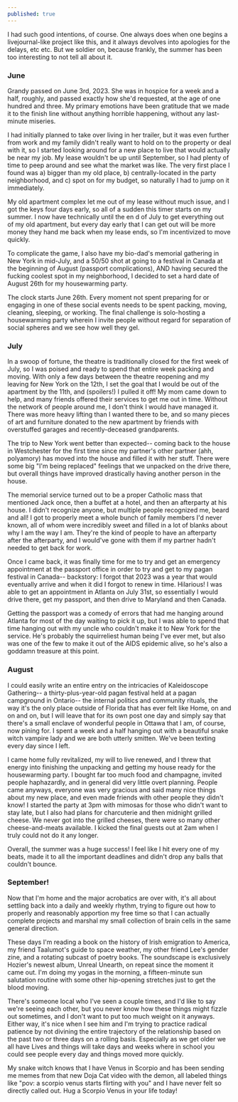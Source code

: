 ```yaml
---
published: true
---
```

I had such good intentions, of course. One always does when one begins a livejournal-like project like this, and it always devolves into apologies for the delays, etc etc. But we soldier on, because frankly, the summer has been too interesting to not tell all about it.

### June

Grandy passed on June 3rd, 2023. She was in hospice for a week and a half, roughly, and passed exactly how she'd requested, at the age of one hundred and three. My primary emotions have been gratitude that we made it to the finish line without anything horrible happening, without any last-minute miseries.

I had initially planned to take over living in her trailer, but it was even further from work and my family didn't really want to hold on to the property or deal with it, so I started looking around for a new place to live that would actually be near my job. My lease wouldn't be up until September, so I had plenty of time to peep around and see what the market was like. The very first place I found was a) bigger than my old place, b) centrally-located in the party neighborhood, and c) spot on for my budget, so naturally I had to jump on it immediately.

My old apartment complex let me out of my lease without much issue, and I got the keys four days early, so all of a sudden this timer starts on my summer. I now have technically until the en       d of July to get everything out of my old apartment, but every day early that I can get out will be more money they hand me back when my lease ends, so I'm incentivized to move quickly.

To complicate the game, I also have my bio-dad's memorial gathering in New York in mid-July, and a 50/50 shot at going to a festival in Canada at the beginning of August (passport complications), AND having secured the fucking coolest spot in my neighborhood, I decided to set a hard date of August 26th for my housewarming party.

The clock starts June 26th. Every moment not spent preparing for or engaging in one of these social events needs to be spent packing, moving, cleaning, sleeping, or working. The final challenge is solo-hosting a housewarming party wherein I invite people without regard for separation of social spheres and we see how well they gel.

### July

In a swoop of fortune, the theatre is traditionally closed for the first week of July, so I was poised and ready to spend that entire week packing and moving. With only a few days between the theatre reopening and my leaving for New York on the 12th, I set the goal that I would be out of the apartment by the 11th, and (spoilers!) I pulled it off! My mom came down to help, and many friends offered their services to get me out in time. Without the network of people around me, I don't think I would have managed it. There was more heavy lifting than I wanted there to be, and so many pieces of art and furniture donated to the new apartment by friends with overstuffed garages and recently-deceased grandparents.

The trip to New York went better than expected-- coming back to the house in Westchester for the first time since my partner's other partner (ahh, polyamory) has moved into the house and filled it with her stuff. There were some big "I'm being replaced" feelings that we unpacked on the drive there, but overall things have improved drastically having another person in the house.

The memorial service turned out to be a proper Catholic mass that mentioned Jack once, then a buffet at a hotel, and then an afterparty at his house. I didn't recognize anyone, but multiple people recognized me, beard and all! I got to properly meet a whole bunch of family members I'd never known, all of whom were incredibly sweet and filled in a lot of blanks about why I am the way I am. They're the kind of people to have an afterparty after the afterparty, and I would've gone with them if my partner hadn't needed to get back for work.

Once I came back, it was finally time for me to try and get an emergency appointment at the passport office in order to try and get to my pagan festival in Canada-- backstory: I forgot that 2023 was a year that would eventually arrive and when it did I forgot to renew in time. Hilarious! I was able to get an appointment in Atlanta on July 31st, so essentially I would drive there, get my passport, and then drive to Maryland and then Canada.

Getting the passport was a comedy of errors that had me hanging around Atlanta for most of the day waiting to pick it up, but I was able to spend that time hanging out with my uncle who couldn't make it to New York for the service. He's probably the squirreliest human being I've ever met, but also was one of the few to make it out of the AIDS epidemic alive, so he's also a goddamn treasure at this point.

### August

I could easily write an entire entry on the intricacies of Kaleidoscope Gathering-- a thirty-plus-year-old pagan festival held at a pagan campground in Ontario-- the internal politics and community rituals, the way it's the only place outside of Florida that has ever felt like Home, on and on and on, but I will leave that for its own post one day and simply say that there's a small enclave of wonderful people in Ottawa that I am, of course, now pining for. I spent a week and a half hanging out with a beautiful snake witch vampire lady and we are both utterly smitten. We've been texting every day since I left.

I came home fully revitalized, my will to live renewed, and I threw that energy into finishing the unpacking and getting my house ready for the housewarming party. I bought far too much food and champagne, invited people haphazardly, and in general did very little overt planning. People came anyways, everyone was very gracious and said many nice things about my new place, and even made friends with other people they didn't know! I started the party at 3pm with mimosas for those who didn't want to stay late, but I also had plans for charcuterie and then midnight grilled cheese. We never got into the grilled cheeses, there were so many other cheese-and-meats available. I kicked the final guests out at 2am when I truly could not do it any longer.

Overall, the summer was a huge success! I feel like I hit every one of my beats, made it to all the important deadlines and didn't drop any balls that couldn't bounce.

### September!

Now that I'm home and the major acrobatics are over with, it's all about settling back into a daily and weekly rhythm, trying to figure out how to properly and reasonably apportion my free time so that I can actually complete projects and marshal my small collection of brain cells in the same general direction.

These days I'm reading a book on the history of Irish emigration to America, my friend Taalumot's guide to space weather, my other friend Lee's gender zine, and a rotating subcast of poetry books. The soundscape is exclusively Hozier's newest album, Unreal Unearth, on repeat since the moment it came out. I'm doing my yogas in the morning, a fifteen-minute sun salutation routine with some other hip-opening stretches just to get the blood moving.

There's someone local who I've seen a couple times, and I'd like to say we're seeing each other, but you never know how these things might fizzle out sometimes, and I don't want to put too much weight on it anyways. Either way, it's nice when I see him and I'm trying to practice radical patience by not divining the entire trajectory of the relationship based on the past two or three days on a rolling basis. Especially as we get older we all have Lives and things will take days and weeks where in school you could see people every day and things moved more quickly.

My snake witch knows that I have Venus in Scorpio and has been sending me memes from that new Doja Cat video with the demon, all labeled things like "pov: a scorpio venus starts flirting with you" and I have never felt so directly called out. Hug a Scorpio Venus in your life today!
